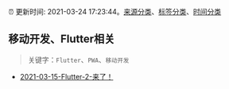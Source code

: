 :alarm_clock: 更新时间: 2021-03-24 17:23:44。[来源分类](../README.md)、[标签分类](../TAGS.md)、[时间分类](../TIMELINE.md)

## 移动开发、Flutter相关


> 关键字：`Flutter`、`PWA`、`移动开发`



- [2021-03-15-Flutter-2-来了！](https://www.ershicimi.com/p/bcc739f567b61cf883623079f6439f91) 